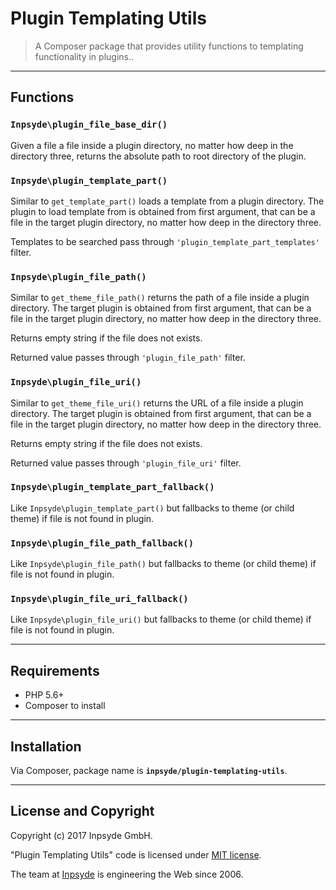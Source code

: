 # Plugin Templating Utils

> A Composer package that provides utility functions to templating functionality in plugins..

---

## Functions


### `Inpsyde\plugin_file_base_dir()`

Given a file a file inside a plugin directory, no matter how deep in the directory three, returns the absolute path
to root directory of the plugin.


### `Inpsyde\plugin_template_part()`

Similar to `get_template_part()` loads a template from a plugin directory.
The plugin to load template from is obtained from first argument, that can be a file in the target plugin directory,
no matter how deep in the directory three.

Templates to be searched pass through `'plugin_template_part_templates'` filter.


### `Inpsyde\plugin_file_path()`

Similar to `get_theme_file_path()` returns the path of a file inside a plugin directory.
The target plugin is obtained from first argument, that can be a file in the target plugin directory,
no matter how deep in the directory three.

Returns empty string if the file does not exists.

Returned value passes through `'plugin_file_path'` filter.


### `Inpsyde\plugin_file_uri()`

Similar to `get_theme_file_uri()` returns the URL of a file inside a plugin directory.
The target plugin is obtained from first argument, that can be a file in the target plugin directory,
no matter how deep in the directory three.

Returns empty string if the file does not exists.

Returned value passes through `'plugin_file_uri'` filter.  


### `Inpsyde\plugin_template_part_fallback()`

Like `Inpsyde\plugin_template_part()` but fallbacks to theme (or child theme) if file is not found in plugin.


### `Inpsyde\plugin_file_path_fallback()`

Like `Inpsyde\plugin_file_path()` but fallbacks to theme (or child theme) if file is not found in plugin.


### `Inpsyde\plugin_file_uri_fallback()`

Like `Inpsyde\plugin_file_uri()` but fallbacks to theme (or child theme) if file is not found in plugin.

---

## Requirements

- PHP 5.6+
- Composer to install

---

## Installation

Via Composer, package name is **`inpsyde/plugin-templating-utils`**.

---

## License and Copyright

Copyright (c) 2017 Inpsyde GmbH.

"Plugin Templating Utils" code is licensed under [MIT license](https://opensource.org/licenses/MIT).

The team at [Inpsyde](https://inpsyde.com) is engineering the Web since 2006.
